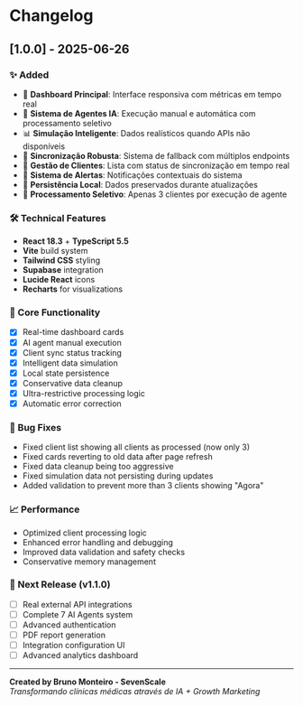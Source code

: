 # Changelog

## [1.0.0] - 2025-06-26

### ✨ Added
- 🏥 **Dashboard Principal**: Interface responsiva com métricas em tempo real
- 🤖 **Sistema de Agentes IA**: Execução manual e automática com processamento seletivo
- 📊 **Simulação Inteligente**: Dados realísticos quando APIs não disponíveis
- 🔄 **Sincronização Robusta**: Sistema de fallback com múltiplos endpoints
- 👥 **Gestão de Clientes**: Lista com status de sincronização em tempo real
- 🔔 **Sistema de Alertas**: Notificações contextuais do sistema
- 💾 **Persistência Local**: Dados preservados durante atualizações
- 🎯 **Processamento Seletivo**: Apenas 3 clientes por execução de agente

### 🛠️ Technical Features
- **React 18.3** + **TypeScript 5.5**
- **Vite** build system
- **Tailwind CSS** styling
- **Supabase** integration
- **Lucide React** icons
- **Recharts** for visualizations

### 🎯 Core Functionality
- [x] Real-time dashboard cards
- [x] AI agent manual execution
- [x] Client sync status tracking
- [x] Intelligent data simulation
- [x] Local state persistence
- [x] Conservative data cleanup
- [x] Ultra-restrictive processing logic
- [x] Automatic error correction

### 🔧 Bug Fixes
- Fixed client list showing all clients as processed (now only 3)
- Fixed cards reverting to old data after page refresh
- Fixed data cleanup being too aggressive
- Fixed simulation data not persisting during updates
- Added validation to prevent more than 3 clients showing "Agora"

### 📈 Performance
- Optimized client processing logic
- Enhanced error handling and debugging
- Improved data validation and safety checks
- Conservative memory management

### 🔮 Next Release (v1.1.0)
- [ ] Real external API integrations
- [ ] Complete 7 AI Agents system
- [ ] Advanced authentication
- [ ] PDF report generation
- [ ] Integration configuration UI
- [ ] Advanced analytics dashboard

---

**Created by Bruno Monteiro - SevenScale**  
*Transformando clínicas médicas através de IA + Growth Marketing*